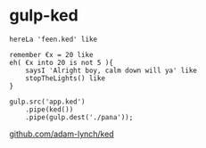 # gulp-ked

```
hereLa 'feen.ked' like

remember €x = 20 like
eh( €x into 20 is not 5 ){
    saysI 'Alright boy, calm down will ya' like
	stopTheLights() like
}
```


```
gulp.src('app.ked')
    .pipe(ked())
    .pipe(gulp.dest('./pana'));
```

[github.com/adam-lynch/ked](http://github.com/adam-lynch/ked)